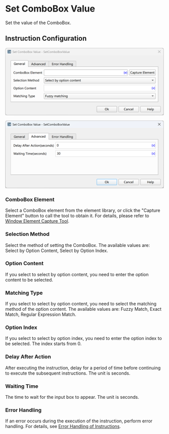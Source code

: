 # Set ComboBox Value

Set the value of the ComboBox.

## Instruction Configuration

![General Configuration Dialog for Setting ComboBox Value](set_combobox_value_general_config.png)

![Advanced Configuration Dialog for Setting ComboBox Value](set_combobox_value_advanced_config.png)

### ComboBox Element

Select a ComboBox element from the element library, or click the "Capture Element" button to call the tool to obtain it. For details, please refer to [Window Element Capture Tool](../../../manual/window_element_capture_tool.md).

### Selection Method

Select the method of setting the ComboBox. The available values are: Select by Option Content, Select by Option Index.

### Option Content

If you select to select by option content, you need to enter the option content to be selected.

### Matching Type

If you select to select by option content, you need to select the matching method of the option content. The available values are: Fuzzy Match, Exact Match, Regular Expression Match.

### Option Index

If you select to select by option index, you need to enter the option index to be selected. The index starts from 0.

### Delay After Action

After executing the instruction, delay for a period of time before continuing to execute the subsequent instructions. The unit is seconds.

### Waiting Time

The time to wait for the input box to appear. The unit is seconds.

### Error Handling

If an error occurs during the execution of the instruction, perform error handling. For details, see [Error Handling of Instructions](../../../manual/error_handling.md).